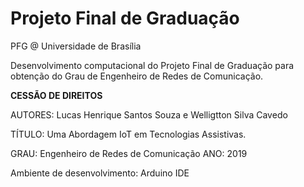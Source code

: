 # Projeto Final de Graduação
PFG @ Universidade de Brasília

Desenvolvimento computacional do Projeto Final de Graduação para obtenção do Grau de Engenheiro de Redes de Comunicação.

**CESSÃO DE DIREITOS**

AUTORES: Lucas Henrique Santos Souza e Welligtton Silva Cavedo

TÍTULO: Uma Abordagem IoT em Tecnologias Assistivas.

GRAU: Engenheiro de Redes de Comunicação ANO: 2019

Ambiente de desenvolvimento: Arduino IDE 

